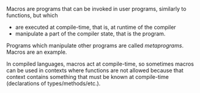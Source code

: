 Macros are programs that can be invoked in user programs, similarly to functions, but which
- are executed at compile-time, that is, at runtime of the compiler
- manipulate a part of the compiler state, that is the program.

Programs which manipulate other programs are called *metaprograms*. Macros are an example.

In compiled languages, macros act at compile-time, so sometimes macros can be used in contexts where
functions are not allowed because that context contains something that must be
known at compile-time (declarations of types/methods/etc.).
